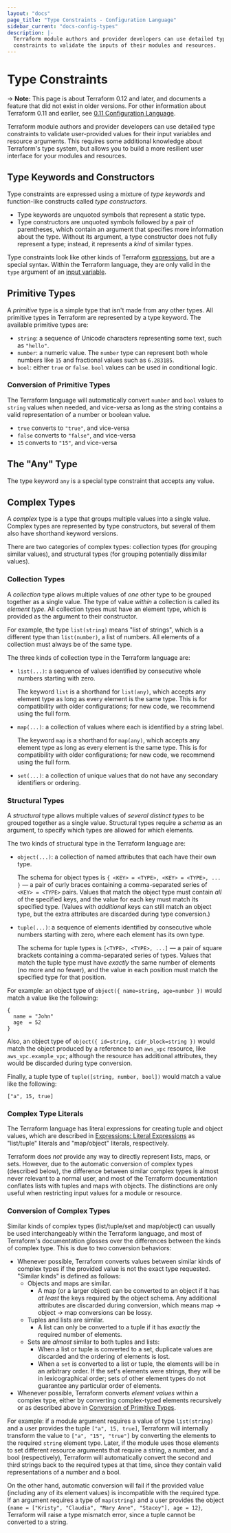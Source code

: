 ```yaml
---
layout: "docs"
page_title: "Type Constraints - Configuration Language"
sidebar_current: "docs-config-types"
description: |-
  Terraform module authors and provider developers can use detailed type
  constraints to validate the inputs of their modules and resources.
---
```


# Type Constraints

-> **Note:** This page is about Terraform 0.12 and later, and documents a
feature that did not exist in older versions. For other information about
Terraform 0.11 and earlier, see
[0.11 Configuration Language](../configuration-0-11/index.html).

Terraform module authors and provider developers can use detailed type
constraints to validate user-provided values for their input variables and
resource arguments. This requires some additional knowledge about Terraform's
type system, but allows you to build a more resilient user interface for your
modules and resources.

## Type Keywords and Constructors

Type constraints are expressed using a mixture of _type keywords_ and
function-like constructs called _type constructors._

* Type keywords are unquoted symbols that represent a static type.
* Type constructors are unquoted symbols followed by a pair of
  parentheses, which contain an argument that specifies more information about
  the type. Without its argument, a type constructor does not fully
  represent a type; instead, it represents a _kind_ of similar types.

Type constraints look like other kinds of Terraform
[expressions](./expressions.html), but are a special syntax. Within the
Terraform language, they are only valid in the `type` argument of an
[input variable](./variables.html).

## Primitive Types

A _primitive_ type is a simple type that isn't made from any other types. All
primitive types in Terraform are represented by a type keyword. The available
primitive types are:

* `string`: a sequence of Unicode characters representing some text, such
  as `"hello"`.
* `number`: a numeric value. The `number` type can represent both whole
  numbers like `15` and fractional values such as `6.283185`.
* `bool`: either `true` or `false`. `bool` values can be used in conditional
  logic.

### Conversion of Primitive Types

The Terraform language will automatically convert `number` and `bool` values
to `string` values when needed, and vice-versa as long as the string contains
a valid representation of a number or boolean value.

* `true` converts to `"true"`, and vice-versa
* `false` converts to `"false"`, and vice-versa
* `15` converts to `"15"`, and vice-versa

## The "Any" Type

The type keyword `any` is a special type constraint that accepts any value.

## Complex Types

A _complex_ type is a type that groups multiple values into a single value.
Complex types are represented by type constructors, but several of them
also have shorthand keyword versions.

There are two categories of complex types: collection types (for grouping
similar values), and structural types (for grouping potentially dissimilar
values).

### Collection Types

A _collection_ type allows multiple values of _one_ other type to be grouped
together as a single value. The type of value _within_ a collection is called
its _element type._ All collection types must have an element type, which is
provided as the argument to their constructor.

For example, the type `list(string)` means "list of strings", which is a
different type than `list(number)`, a list of numbers. All elements of a
collection must always be of the same type.

The three kinds of collection type in the Terraform language are:

* `list(...)`: a sequence of values identified by consecutive whole numbers
  starting with zero.

    The keyword `list` is a shorthand for `list(any)`, which accepts any
    element type as long as every element is the same type. This is for
    compatibility with older configurations; for new code, we recommend using
    the full form.
* `map(...)`: a collection of values where each is identified by a string label.

    The keyword `map` is a shorthand for `map(any)`, which accepts any
    element type as long as every element is the same type. This is for
    compatibility with older configurations; for new code, we recommend using
    the full form.
* `set(...)`: a collection of unique values that do not have any secondary
  identifiers or ordering.

### Structural Types

A _structural_ type allows multiple values of _several distinct types_ to be
grouped together as a single value. Structural types require a _schema_ as an
argument, to specify which types are allowed for which elements.

The two kinds of structural type in the Terraform language are:

* `object(...)`: a collection of named attributes that each have their own type.

    The schema for object types is `{ <KEY> = <TYPE>, <KEY> = <TYPE>, ... }` — a
    pair of curly braces containing a comma-separated series of `<KEY> = <TYPE>`
    pairs. Values that match the object type must contain _all_ of the specified
    keys, and the value for each key must match its specified type. (Values with
    _additional_ keys can still match an object type, but the extra attributes
    are discarded during type conversion.)
* `tuple(...)`: a sequence of elements identified by consecutive whole
  numbers starting with zero, where each element has its own type.

    The schema for tuple types is `[<TYPE>, <TYPE>, ...]` — a pair of square
    brackets containing a comma-separated series of types. Values that match the
    tuple type must have _exactly_ the same number of elements (no more and no
    fewer), and the value in each position must match the specified type for
    that position.

For example: an object type of `object({ name=string, age=number })` would match
a value like the following:

```hcl
{
  name = "John"
  age  = 52
}
```

Also, an object type of `object({ id=string, cidr_block=string })` would match
the object produced by a reference to an `aws_vpc` resource, like
`aws_vpc.example_vpc`; although the resource has additional attributes, they
would be discarded during type conversion.

Finally, a tuple type of `tuple([string, number, bool])` would match a value
like the following:

```hcl
["a", 15, true]
```

### Complex Type Literals

The Terraform language has literal expressions for creating tuple and object
values, which are described in
[Expressions: Literal Expressions](./expressions.html#literal-expressions) as
"list/tuple" literals and "map/object" literals, respectively.

Terraform does _not_ provide any way to directly represent lists, maps, or sets.
However, due to the automatic conversion of complex types (described below), the
difference between similar complex types is almost never relevant to a normal
user, and most of the Terraform documentation conflates lists with tuples and
maps with objects. The distinctions are only useful when restricting input
values for a module or resource.

### Conversion of Complex Types

Similar kinds of complex types (list/tuple/set and map/object) can usually be
used interchangeably within the Terraform language, and most of Terraform's
documentation glosses over the differences between the kinds of complex type.
This is due to two conversion behaviors:

* Whenever possible, Terraform converts values between similar kinds of complex
  types if the provided value is not the exact type requested. "Similar kinds"
  is defined as follows:
    * Objects and maps are similar.
        * A map (or a larger object) can be converted to an object if it has
          _at least_ the keys required by the object schema. Any additional
          attributes are discarded during conversion, which means map -> object
          -> map conversions can be lossy.
    * Tuples and lists are similar.
        * A list can only be converted to a tuple if it has _exactly_ the
          required number of elements.
    * Sets are _almost_ similar to both tuples and lists:
        * When a list or tuple is converted to a set, duplicate values are
          discarded and the ordering of elements is lost.
        * When a `set` is converted to a list or tuple, the elements will be
          in an arbitrary order. If the set's elements were strings, they will
          be in lexicographical order; sets of other element types do not
          guarantee any particular order of elements.
* Whenever possible, Terraform converts _element values_ within a complex type,
  either by converting complex-typed elements recursively or as described above
  in [Conversion of Primitive Types](#conversion-of-primitive-types).

For example: if a module argument requires a value of type `list(string)` and a
user provides the tuple `["a", 15, true]`, Terraform will internally transform
the value to `["a", "15", "true"]` by converting the elements to the required
`string` element type. Later, if the module uses those elements to set different
resource arguments that require a string, a number, and a bool (respectively),
Terraform will automatically convert the second and third strings back to the
required types at that time, since they contain valid representations of a
number and a bool.

On the other hand, automatic conversion will fail if the provided value
(including any of its element values) is incompatible with the required type. If
an argument requires a type of `map(string)` and a user provides the object
`{name = ["Kristy", "Claudia", "Mary Anne", "Stacey"], age = 12}`, Terraform
will raise a type mismatch error, since a tuple cannot be converted to a string.
